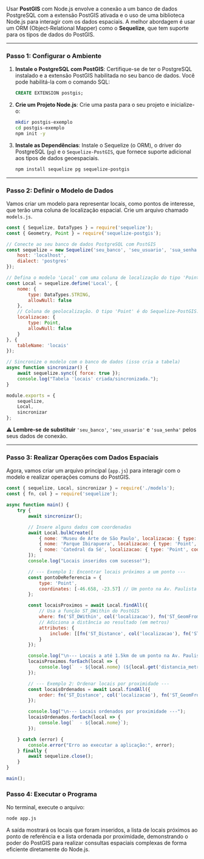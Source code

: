 Usar **PostGIS** com Node.js envolve a conexão a um banco de dados PostgreSQL com a extensão PostGIS ativada e o uso de uma biblioteca Node.js para interagir com os dados espaciais. A melhor abordagem é usar um ORM (Object-Relational Mapper) como o **Sequelize**, que tem suporte para os tipos de dados do PostGIS.

-----

### Passo 1: Configurar o Ambiente

1.  **Instale o PostgreSQL com PostGIS**: Certifique-se de ter o PostgreSQL instalado e a extensão PostGIS habilitada no seu banco de dados. Você pode habilitá-la com o comando SQL:
    ```sql
    CREATE EXTENSION postgis;
    ```
2.  **Crie um Projeto Node.js**: Crie uma pasta para o seu projeto e inicialize-o:
    ```bash
    mkdir postgis-exemplo
    cd postgis-exemplo
    npm init -y
    ```
3.  **Instale as Dependências**: Instale o Sequelize (o ORM), o driver do PostgreSQL (`pg`) e o `Sequelize-PostGIS`, que fornece suporte adicional aos tipos de dados geoespaciais.
    ```bash
    npm install sequelize pg sequelize-postgis
    ```

-----

### Passo 2: Definir o Modelo de Dados

Vamos criar um modelo para representar locais, como pontos de interesse, que terão uma coluna de localização espacial. Crie um arquivo chamado `models.js`.

```javascript
const { Sequelize, DataTypes } = require('sequelize');
const { Geometry, Point } = require('sequelize-postgis');

// Conecte ao seu banco de dados PostgreSQL com PostGIS
const sequelize = new Sequelize('seu_banco', 'seu_usuario', 'sua_senha', {
    host: 'localhost',
    dialect: 'postgres'
});

// Defina o modelo 'Local' com uma coluna de localização do tipo 'Point'
const Local = sequelize.define('Local', {
    nome: {
        type: DataTypes.STRING,
        allowNull: false
    },
    // Coluna de geolocalização. O tipo 'Point' é do Sequelize-PostGIS.
    localizacao: {
        type: Point,
        allowNull: false
    }
}, {
    tableName: 'locais'
});

// Sincronize o modelo com o banco de dados (isso cria a tabela)
async function sincronizar() {
    await sequelize.sync({ force: true });
    console.log("Tabela 'locais' criada/sincronizada.");
}

module.exports = {
    sequelize,
    Local,
    sincronizar
};
```

⚠️ **Lembre-se de substituir** `'seu_banco'`, `'seu_usuario'` e `'sua_senha'` pelos seus dados de conexão.

-----

### Passo 3: Realizar Operações com Dados Espaciais

Agora, vamos criar um arquivo principal (`app.js`) para interagir com o modelo e realizar operações comuns do PostGIS.

```javascript
const { sequelize, Local, sincronizar } = require('./models');
const { fn, col } = require('sequelize');

async function main() {
    try {
        await sincronizar();

        // Insere alguns dados com coordenadas
        await Local.bulkCreate([
            { nome: 'Museu de Arte de São Paulo', localizacao: { type: 'Point', coordinates: [-46.6562, -23.5613] } },
            { nome: 'Parque Ibirapuera', localizacao: { type: 'Point', coordinates: [-46.6575, -23.5888] } },
            { nome: 'Catedral da Sé', localizacao: { type: 'Point', coordinates: [-46.6346, -23.5504] } }
        ]);
        console.log("Locais inseridos com sucesso!");

        // --- Exemplo 1: Encontrar locais próximos a um ponto ---
        const pontoDeReferencia = {
            type: 'Point',
            coordinates: [-46.658, -23.57] // Um ponto na Av. Paulista
        };

        const locaisProximos = await Local.findAll({
            // Usa a função ST_DWithin do PostGIS
            where: fn('ST_DWithin', col('localizacao'), fn('ST_GeomFromGeoJSON', JSON.stringify(pontoDeReferencia)), 1500),
            // Adiciona a distância ao resultado (em metros)
            attributes: {
                include: [[fn('ST_Distance', col('localizacao'), fn('ST_GeomFromGeoJSON', JSON.stringify(pontoDeReferencia))), 'distancia_metros']]
            }
        });

        console.log("\n--- Locais a até 1.5km de um ponto na Av. Paulista ---");
        locaisProximos.forEach(local => {
            console.log(`  - ${local.nome} (${local.get('distancia_metros').toFixed(2)}m de distância)`);
        });

        // --- Exemplo 2: Ordenar locais por proximidade ---
        const locaisOrdenados = await Local.findAll({
            order: fn('ST_Distance', col('localizacao'), fn('ST_GeomFromGeoJSON', JSON.stringify(pontoDeReferencia)))
        });

        console.log("\n--- Locais ordenados por proximidade ---");
        locaisOrdenados.forEach(local => {
            console.log(`  - ${local.nome}`);
        });

    } catch (error) {
        console.error("Erro ao executar a aplicação:", error);
    } finally {
        await sequelize.close();
    }
}

main();
```

### Passo 4: Executar o Programa

No terminal, execute o arquivo:

```bash
node app.js
```

A saída mostrará os locais que foram inseridos, a lista de locais próximos ao ponto de referência e a lista ordenada por proximidade, demonstrando o poder do PostGIS para realizar consultas espaciais complexas de forma eficiente diretamente do Node.js.
